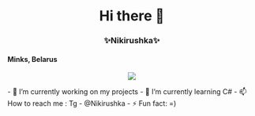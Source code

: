 <h1 align="center">Hi there 👋</h1>
<h3 align="center">✨Nikirushka✨</h3>
<h4 aling="center">Minks, Belarus</h4>
<p align="center"> <img src="https://komarev.com/ghpvc/?username=nikirushka&color=blueviolet" /> </p>
- 🔭 I’m currently working on my projects
- 🌱 I’m currently learning C#
- 📫 How to reach me : Tg - @Nikirushka 
- ⚡ Fun fact: =)

<!--
**Nikirushka/Nikirushka** is a ✨ _special_ ✨ repository because its `README.md` (this file) appears on your GitHub profile.


